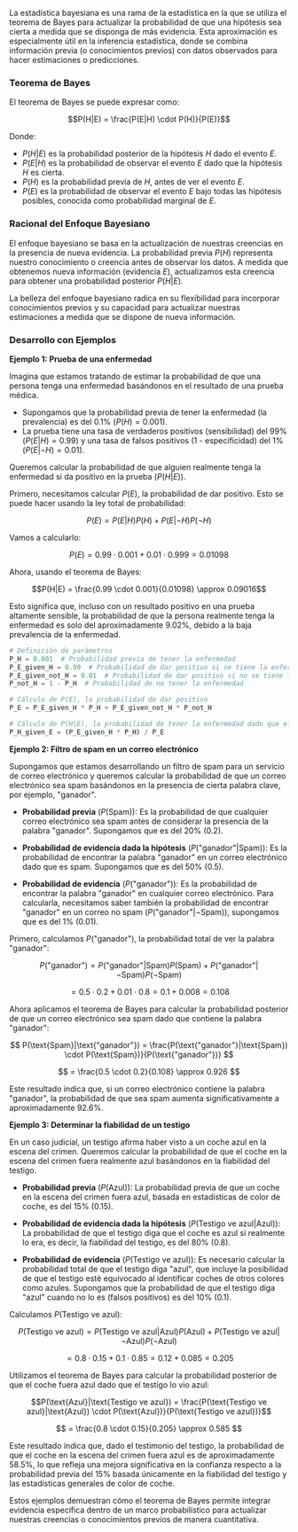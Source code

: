 La estadística bayesiana es una rama de la estadística en la que se utiliza el teorema de Bayes para actualizar la probabilidad de que una hipótesis sea cierta a medida que se disponga de más evidencia. Esta aproximación es especialmente útil en la inferencia estadística, donde se combina información previa (o conocimientos previos) con datos observados para hacer estimaciones o predicciones.

### Teorema de Bayes

El teorema de Bayes se puede expresar como:

$$P(H|E) = \frac{P(E|H) \cdot P(H)}{P(E)}$$

Donde:
- $P(H|E)$ es la probabilidad posterior de la hipótesis $H$ dado el evento $E$.
- $P(E|H)$ es la probabilidad de observar el evento $E$ dado que la hipótesis $H$ es cierta.
- $P(H)$ es la probabilidad previa de $H$, antes de ver el evento $E$.
- $P(E)$ es la probabilidad de observar el evento $E$ bajo todas las hipótesis posibles, conocida como probabilidad marginal de $E$.

### Racional del Enfoque Bayesiano

El enfoque bayesiano se basa en la actualización de nuestras creencias en la presencia de nueva evidencia. La probabilidad previa $P(H)$ representa nuestro conocimiento o creencia antes de observar los datos. A medida que obtenemos nueva información (evidencia $E$), actualizamos esta creencia para obtener una probabilidad posterior $P(H|E)$.

La belleza del enfoque bayesiano radica en su flexibilidad para incorporar conocimientos previos y su capacidad para actualizar nuestras estimaciones a medida que se dispone de nueva información.

### Desarrollo con Ejemplos

**Ejemplo 1: Prueba de una enfermedad**

Imagina que estamos tratando de estimar la probabilidad de que una persona tenga una enfermedad basándonos en el resultado de una prueba médica.

- Supongamos que la probabilidad previa de tener la enfermedad (la prevalencia) es del 0.1% $(P(H) = 0.001)$.
- La prueba tiene una tasa de verdaderos positivos (sensibilidad) del 99% ($P(E|H) = 0.99$) y una tasa de falsos positivos (1 - especificidad) del 1% ($P(E|\neg H) = 0.01$).

Queremos calcular la probabilidad de que alguien realmente tenga la enfermedad si da positivo en la prueba $(P(H|E))$.

Primero, necesitamos calcular $P(E)$, la probabilidad de dar positivo. Esto se puede hacer usando la ley total de probabilidad:

$$P(E) = P(E|H)P(H) + P(E|\neg H)P(\neg H)$$

Vamos a calcularlo:

$$P(E) = 0.99 \cdot 0.001 + 0.01 \cdot 0.999 = 0.01098$$

Ahora, usando el teorema de Bayes:

$$P(H|E) = \frac{0.99 \cdot 0.001}{0.01098} \approx 0.09016$$

Esto significa que, incluso con un resultado positivo en una prueba altamente sensible, la probabilidad de que la persona realmente tenga la enfermedad es solo del aproximadamente 9.02%, debido a la baja prevalencia de la enfermedad.

```python
# Definición de parámetros
P_H = 0.001  # Probabilidad previa de tener la enfermedad
P_E_given_H = 0.99  # Probabilidad de dar positivo si se tiene la enfermedad
P_E_given_not_H = 0.01  # Probabilidad de dar positivo si no se tiene la enfermedad
P_not_H = 1 - P_H  # Probabilidad de no tener la enfermedad

# Cálculo de P(E), la probabilidad de dar positivo
P_E = P_E_given_H * P_H + P_E_given_not_H * P_not_H

# Cálculo de P(H|E), la probabilidad de tener la enfermedad dado que el resultado es positivo
P_H_given_E = (P_E_given_H * P_H) / P_E
```

**Ejemplo 2: Filtro de spam en un correo electrónico**

Supongamos que estamos desarrollando un filtro de spam para un servicio de correo electrónico y queremos calcular la probabilidad de que un correo electrónico sea spam basándonos en la presencia de cierta palabra clave, por ejemplo, "ganador".

- **Probabilidad previa** ($P(\text{Spam}))$: Es la probabilidad de que cualquier correo electrónico sea spam antes de considerar la presencia de la palabra "ganador". Supongamos que es del 20% ($0.2$).

- **Probabilidad de evidencia dada la hipótesis** ($P(\text{"ganador"}|\text{Spam}))$: Es la probabilidad de encontrar la palabra "ganador" en un correo electrónico dado que es spam. Supongamos que es del 50% ($0.5$).

- **Probabilidad de evidencia** ($P(\text{"ganador"}))$: Es la probabilidad de encontrar la palabra "ganador" en cualquier correo electrónico. Para calcularla, necesitamos saber también la probabilidad de encontrar "ganador" en un correo no spam ($P(\text{"ganador"}|\neg\text{Spam}))$, supongamos que es del 1% ($0.01$).

Primero, calculamos $P(\text{"ganador"})$, la probabilidad total de ver la palabra "ganador":

$$ P(\text{"ganador"}) = P(\text{"ganador"}|\text{Spam})P(\text{Spam}) + P(\text{"ganador"}|\neg\text{Spam})P(\neg\text{Spam}) $$

$$ = 0.5 \cdot 0.2 + 0.01 \cdot 0.8 = 0.1 + 0.008 = 0.108 $$

Ahora aplicamos el teorema de Bayes para calcular la probabilidad posterior de que un correo electrónico sea spam dado que contiene la palabra "ganador":

$$ P(\text{Spam}|\text{"ganador"}) = \frac{P(\text{"ganador"}|\text{Spam}) \cdot P(\text{Spam})}{P(\text{"ganador"})} $$

$$ = \frac{0.5 \cdot 0.2}{0.108} \approx 0.926 $$

Este resultado indica que, si un correo electrónico contiene la palabra "ganador", la probabilidad de que sea spam aumenta significativamente a aproximadamente 92.6%.

**Ejemplo 3: Determinar la fiabilidad de un testigo**

En un caso judicial, un testigo afirma haber visto a un coche azul en la escena del crimen. Queremos calcular la probabilidad de que el coche en la escena del crimen fuera realmente azul basándonos en la fiabilidad del testigo.

- **Probabilidad previa** ($P(\text{Azul}))$: La probabilidad previa de que un coche en la escena del crimen fuera azul, basada en estadísticas de color de coche, es del 15% ($0.15$).

- **Probabilidad de evidencia dada la hipótesis** ($P(\text{Testigo ve azul}|\text{Azul}))$: La probabilidad de que el testigo diga que el coche es azul si realmente lo era, es decir, la fiabilidad del testigo, es del 80% ($0.8$).

- **Probabilidad de evidencia** ($P(\text{Testigo ve azul}))$: Es necesario calcular la probabilidad total de que el testigo diga "azul", que incluye la posibilidad de que el testigo esté equivocado al identificar coches de otros colores como azules. Supongamos que la probabilidad de que el testigo diga "azul" cuando no lo es (falsos positivos) es del 10% ($0.1$).

Calculamos $P(\text{Testigo ve azul})$:

$$P(\text{Testigo ve azul}) = P(\text{Testigo ve azul}|\text{Azul})P(\text{Azul}) + P(\text{Testigo ve azul}|\neg\text{Azul})P(\neg\text{Azul})$$

$$ = 0.8 \cdot 0.15 + 0.1 \cdot 0.85 = 0.12 + 0.085 = 0.205 $$

Utilizamos el teorema de Bayes para calcular la probabilidad posterior de que el coche fuera azul dado que el testigo lo vio azul:

$$P(\text{Azul}|\text{Testigo ve azul}) = \frac{P(\text{Testigo ve azul}|\text{Azul}) \cdot P(\text{Azul})}{P(\text{Testigo ve azul})}$$

$$ = \frac{0.8 \cdot 0.15}{0.205} \approx 0.585 $$

Este resultado indica que, dado el testimonio del testigo, la probabilidad de que el coche en la escena del crimen fuera azul es de aproximadamente 58.5%, lo que refleja una mejora significativa en la confianza respecto a la probabilidad previa del 15% basada únicamente en la fiabilidad del testigo y las estadísticas generales de color de coche.

Estos ejemplos demuestran cómo el teorema de Bayes permite integrar evidencia específica dentro de un marco probabilístico para actualizar nuestras creencias o conocimientos previos de manera cuantitativa.